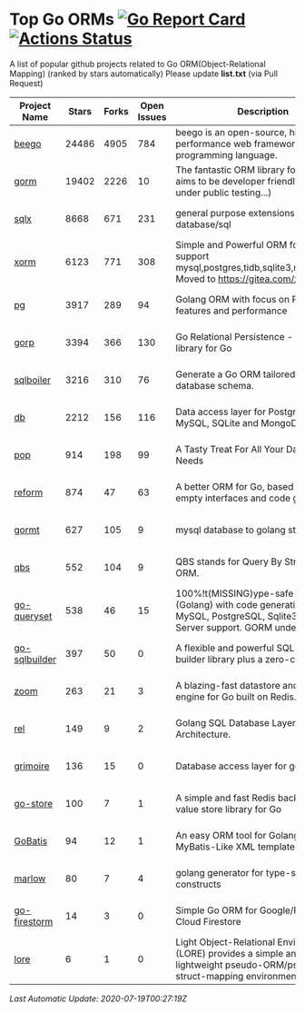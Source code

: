 # Top Go ORMs [![Go Report Card](https://goreportcard.com/badge/github.com/d-tsuji/awesome-go-orms)](https://goreportcard.com/report/github.com/d-tsuji/awesome-go-orms) [![Actions Status](https://github.com/d-tsuji/awesome-go-orms/workflows/CI/badge.svg)](https://github.com/d-tsuji/awesome-go-orms/actions)
A list of popular github projects related to Go ORM(Object-Relational Mapping) (ranked by stars automatically)
Please update **list.txt** (via Pull Request)

| Project Name | Stars | Forks | Open Issues | Description | Last Update |
| ------------ | ----- | ----- | ----------- | ----------- | ----------- |
| [beego](https://github.com/astaxie/beego) | 24486 | 4905 | 784 | beego is an open-source, high-performance web framework for the Go programming language. | 2020-07-19 00:10:36 |
| [gorm](https://github.com/go-gorm/gorm) | 19402 | 2226 | 10 | The fantastic ORM library for Golang, aims to be developer friendly (v2 is under public testing...) | 2020-07-18 19:24:23 |
| [sqlx](https://github.com/jmoiron/sqlx) | 8668 | 671 | 231 | general purpose extensions to golang's database/sql | 2020-07-18 17:59:32 |
| [xorm](https://github.com/go-xorm/xorm) | 6123 | 771 | 308 | Simple and Powerful ORM for Go, support mysql,postgres,tidb,sqlite3,mssql,oracle, Moved to https://gitea.com/xorm/xorm | 2020-07-17 17:13:57 |
| [pg](https://github.com/go-pg/pg) | 3917 | 289 | 94 | Golang ORM with focus on PostgreSQL features and performance | 2020-07-18 16:13:46 |
| [gorp](https://github.com/go-gorp/gorp) | 3394 | 366 | 130 | Go Relational Persistence - an ORM-ish library for Go | 2020-07-17 17:10:42 |
| [sqlboiler](https://github.com/volatiletech/sqlboiler) | 3216 | 310 | 76 | Generate a Go ORM tailored to your database schema. | 2020-07-18 12:01:15 |
| [db](https://github.com/upper/db) | 2212 | 156 | 116 | Data access layer for PostgreSQL, MySQL, SQLite and MongoDB. | 2020-07-18 14:53:04 |
| [pop](https://github.com/gobuffalo/pop) | 914 | 198 | 99 | A Tasty Treat For All Your Database Needs | 2020-07-17 18:46:28 |
| [reform](https://github.com/go-reform/reform) | 874 | 47 | 63 | A better ORM for Go, based on non-empty interfaces and code generation. | 2020-07-16 07:34:49 |
| [gormt](https://github.com/xxjwxc/gormt) | 627 | 105 | 9 | mysql database to golang struct | 2020-07-18 07:30:49 |
| [qbs](https://github.com/coocood/qbs) | 552 | 104 | 9 | QBS stands for Query By Struct. A Go ORM. | 2020-07-17 14:21:17 |
| [go-queryset](https://github.com/jirfag/go-queryset) | 538 | 46 | 15 | 100%!t(MISSING)ype-safe ORM for Go (Golang) with code generation and MySQL, PostgreSQL, Sqlite3, SQL Server support. GORM under the hood. | 2020-07-14 03:23:52 |
| [go-sqlbuilder](https://github.com/huandu/go-sqlbuilder) | 397 | 50 | 0 | A flexible and powerful SQL string builder library plus a zero-config ORM. | 2020-07-09 13:44:20 |
| [zoom](https://github.com/albrow/zoom) | 263 | 21 | 3 | A blazing-fast datastore and querying engine for Go built on Redis. | 2020-07-18 15:40:48 |
| [rel](https://github.com/Fs02/rel) | 149 | 9 | 2 | Golang SQL Database Layer for Layered Architecture. | 2020-07-18 17:06:54 |
| [grimoire](https://github.com/Fs02/grimoire) | 136 | 15 | 0 | Database access layer for golang | 2020-07-16 05:18:21 |
| [go-store](https://github.com/gosuri/go-store) | 100 | 7 | 1 | A simple and fast Redis backed key-value store library for Go | 2020-03-26 16:05:22 |
| [GoBatis](https://github.com/runner-mei/GoBatis) | 94 | 12 | 1 | An easy ORM tool for Golang, support MyBatis-Like XML template SQL | 2020-07-14 00:22:58 |
| [marlow](https://github.com/dadleyy/marlow) | 80 | 7 | 4 | golang generator for type-safe sql api constructs | 2020-05-24 15:23:38 |
| [go-firestorm](https://github.com/jschoedt/go-firestorm) | 14 | 3 | 0 | Simple Go ORM for Google/Firebase Cloud Firestore | 2020-07-08 09:07:10 |
| [lore](https://github.com/abrahambotros/lore) | 6 | 1 | 0 | Light Object-Relational Environment (LORE) provides a simple and lightweight pseudo-ORM/pseudo-struct-mapping environment for Go | 2020-07-01 08:56:52 |

*Last Automatic Update: 2020-07-19T00:27:19Z*